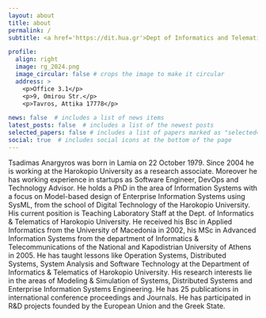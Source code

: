 ```yaml
---
layout: about
title: about
permalink: /
subtitle: <a href='https://dit.hua.gr'>Dept of Informatics and Telematics,  Harokopio University of Athens</a>.

profile:
  align: right
  image: rg_2024.png
  image_circular: false # crops the image to make it circular
  address: >
    <p>Office 3.1</p>
    <p>9, Omirou Str.</p>
    <p>Tavros, Attika 17778</p>

news: false  # includes a list of news items
latest_posts: false  # includes a list of the newest posts
selected_papers: false # includes a list of papers marked as "selected={true}"
social: true  # includes social icons at the bottom of the page
---
```



Tsadimas Anargyros was born in Lamia on 22 October 1979. Since 2004 he is working at the
Harokopio University as a research associate. Moreover he has working experience in startups as Software Engineer, DevOps and Technology Advisor.
He holds a PhD in the area of Information Systems with a focus on Model-based design of Enterprise Information Systems using SysML, from the school of Digital Technology of the Harokopio University. 
His current position is Teaching Laboratory Staff at the Dept. of Informatics & Telematics of Harokopio University.
He received his Bsc in Applied Informatics from the University of Macedonia in 2002, his MSc in
Advanced Information Systems from the department of Informatics & Telecommunications of the
National and Kapodistrian University of Athens in 2005. He has taught lessons like Operation Systems, Distributed Systems, System Analysis and Software Technology at the Department of Informatics & Telematics of Harokopio University. 
His research interests lie in the areas of Modeling & Simulation of Systems, Distributed Systems and Enterprise Information Systems Engineering. He has 25 publications in international conference proceedings and Journals. He has participated in R&D projects founded by the European Union and the Greek State.
